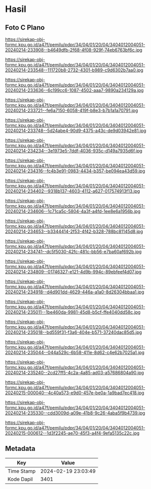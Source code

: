 # Hasil

## Foto C Plano

https://sirekap-obj-formc.kpu.go.id/a47f/pemilu/pdpr/34/04/01/20/04/3404012004051-20240214-233908--b4649dfb-2f68-4f08-929f-74eb6763bf6c.jpg

https://sirekap-obj-formc.kpu.go.id/a47f/pemilu/pdpr/34/04/01/20/04/3404012004051-20240214-233548--111720b8-2732-4301-b989-c9d6302b7aa0.jpg

https://sirekap-obj-formc.kpu.go.id/a47f/pemilu/pdpr/34/04/01/20/04/3404012004051-20240214-233636--6c199cc6-1087-4502-aaa7-9890a234129a.jpg

https://sirekap-obj-formc.kpu.go.id/a47f/pemilu/pdpr/34/04/01/20/04/3404012004051-20240214-233721--fe6a7150-6058-419f-b8e3-b7b1a1a70791.jpg

https://sirekap-obj-formc.kpu.go.id/a47f/pemilu/pdpr/34/04/01/20/04/3404012004051-20240214-233748--5d24abe4-90d9-4375-a43c-de9d03942e81.jpg

https://sirekap-obj-formc.kpu.go.id/a47f/pemilu/pdpr/34/04/01/20/04/3404012004051-20240214-234234--3e1973e5-7ddf-4036-935c-d149a7935d6f.jpg

https://sirekap-obj-formc.kpu.go.id/a47f/pemilu/pdpr/34/04/01/20/04/3404012004051-20240214-234316--fc4b3e91-0983-4434-b357-be094ea43d59.jpg

https://sirekap-obj-formc.kpu.go.id/a47f/pemilu/pdpr/34/04/01/20/04/3404012004051-20240214-234402--9318b137-4603-4112-a627-017574913f13.jpg

https://sirekap-obj-formc.kpu.go.id/a47f/pemilu/pdpr/34/04/01/20/04/3404012004051-20240214-234606--1c71ca5c-5804-4a3f-a4fd-1ee8e6a1956b.jpg

https://sirekap-obj-formc.kpu.go.id/a47f/pemilu/pdpr/34/04/01/20/04/3404012004051-20240214-234653--b3344414-2f53-4f42-b328-788bc81145d8.jpg

https://sirekap-obj-formc.kpu.go.id/a47f/pemilu/pdpr/34/04/01/20/04/3404012004051-20240214-234741--dc5f5030-42fc-481c-bb56-e7ba60af692b.jpg

https://sirekap-obj-formc.kpu.go.id/a47f/pemilu/pdpr/34/04/01/20/04/3404012004051-20240214-234809--01746327-e121-4d9b-994c-89ebfeef4d07.jpg

https://sirekap-obj-formc.kpu.go.id/a47f/pemilu/pdpr/34/04/01/20/04/3404012004051-20240214-234918--d4d901dd-4629-446a-a1a0-8d26304bbaa1.jpg

https://sirekap-obj-formc.kpu.go.id/a47f/pemilu/pdpr/34/04/01/20/04/3404012004051-20240214-235011--1be460da-9981-45d8-b5cf-ffe4040dd58c.jpg

https://sirekap-obj-formc.kpu.go.id/a47f/pemilu/pdpr/34/04/01/20/04/3404012004051-20240214-235018--bd559f31-f3a6-404e-b571-37240dac85d5.jpg

https://sirekap-obj-formc.kpu.go.id/a47f/pemilu/pdpr/34/04/01/20/04/3404012004051-20240214-235044--044a529c-6b58-411e-8d62-c4e62b7025a1.jpg

https://sirekap-obj-formc.kpu.go.id/a47f/pemilu/pdpr/34/04/01/20/04/3404012004051-20240214-235240--2cd27ff5-4c2a-4a85-ad03-a57686804a90.jpg

https://sirekap-obj-formc.kpu.go.id/a47f/pemilu/pdpr/34/04/01/20/04/3404012004051-20240215-000040--4c40a573-e9d0-457e-be0a-1a9bad7ec418.jpg

https://sirekap-obj-formc.kpu.go.id/a47f/pemilu/pdpr/34/04/01/20/04/3404012004051-20240214-235330--cdd3009d-a09e-41b8-9c26-4aba5f9b4739.jpg

https://sirekap-obj-formc.kpu.go.id/a47f/pemilu/pdpr/34/04/01/20/04/3404012004051-20240215-000612--1d3f2245-ae70-45f3-a4f4-9efa5135c22c.jpg


## Metadata

| Key        | Value               |
| ---------- | ------------------- |
| Time Stamp | 2024-02-19 23:03:49 |
| Kode Dapil | 3401                |



